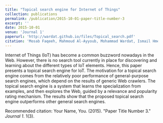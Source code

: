 ```yaml
---
title: "Topical search engine for Internet of Things"
collection: publications
permalink: /publication/2015-10-01-paper-title-number-3
excerpt: ''
date: 2015-10-01
venue: 'Journal 1'
paperurl: 'http://wardat.github.io/files/Topical_search.pdf'
citation: 'Mosab Faqeeh, Mahmoud Al-Ayyoub, Mohammad Wardat, Ismail Hmeidi, and Yaser Jararweh. "Topical search engine for Internet of Things." 2014 IEEE/ACS 11th International Conference on Computer Systems and Applications (AICCSA). IEEE, 2014.'
---
```

Internet of Things (IoT) has become a common buzzword nowadays in the Web. However, there is no search tool currently in place for discovering and learning about the different types of IoT elements. Hence, this paper presents a topical search engine for IoT. The motivation for a topical search engine comes from the relatively poor performance of general-purpose search engines, which depend on the results of generic Web crawlers. The topical search engine is a system that learns the specialization from examples, and then explores the Web, guided by a relevance and popularity rating mechanism. The results show that the proposed topical search engine outperforms other general search engines.

<!-- [Download paper here](http://wardat.github.io/files/Topical_search.pdf) -->

Recommended citation: Your Name, You. (2015). "Paper Title Number 3." <i>Journal 1</i>. 1(3).